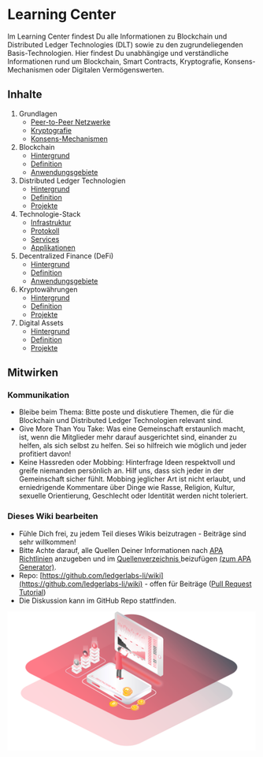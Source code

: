 # Learning Center

Im Learning Center findest Du alle Informationen zu Blockchain und Distributed Ledger Technologies \(DLT\) sowie zu den zugrundeliegenden Basis-Technologien. Hier findest Du unabhängige und verständliche Informationen rund um Blockchain, Smart Contracts, Kryptografie, Konsens-Mechanismen oder Digitalen Vermögenswerten. 

## Inhalte

1. Grundlagen
   * [Peer-to-Peer Netzwerke](https://lab.ledgerlabs.li/grundlagen/peer-to-peer)
   * [Kryptografie](https://lab.ledgerlabs.li/grundlagen/kryptografie)
   * [Konsens-Mechanismen](https://lab.ledgerlabs.li/grundlagen/konsens-mechanismen)
2. Blockchain
   * [Hintergrund](https://lab.ledgerlabs.li/dlt/blockchain/hintergrund)
   * [Definition](https://lab.ledgerlabs.li/dlt/blockchain/definition)
   * [Anwendungsgebiete](https://lab.ledgerlabs.li/dlt/blockchain/anwendungsgebiete)
3. Distributed Ledger Technologien
   * [Hintergrund](https://lab.ledgerlabs.li/dlt/distributed-ledger-technologien/hintergrund)
   * [Definition](https://lab.ledgerlabs.li/dlt/distributed-ledger-technologien/definition)
   * [Projekte](https://lab.ledgerlabs.li/dlt/distributed-ledger-technologien/projekte)
4. Technologie-Stack
   * [Infrastruktur](https://lab.ledgerlabs.li/technologie/infrastruktur)
   * [Protokoll](https://lab.ledgerlabs.li/technologie/protokoll)
   * [Services](https://lab.ledgerlabs.li/technologie/services)
   * [Applikationen](https://lab.ledgerlabs.li/technologie/applikationen)
5. Decentralized Finance \(DeFi\)
   * [Hintergrund](https://lab.ledgerlabs.li/defi/defi/hintergrund)
   * [Definition](https://lab.ledgerlabs.li/defi/defi/definition)
   * [Anwendungsgebiete](https://lab.ledgerlabs.li/defi/defi/anwendungsgebiete)
6. Kryptowährungen
   * [Hintergrund](https://lab.ledgerlabs.li/defi/kryptowaehrungen/hintergrund)
   * [Definition](https://lab.ledgerlabs.li/defi/kryptowaehrungen/definition)
   * [Projekte](https://lab.ledgerlabs.li/defi/kryptowaehrungen/projekte)
7. Digital Assets
   * [Hintergrund](https://lab.ledgerlabs.li/defi/digital-assets/hintergrund)
   * [Definition](https://lab.ledgerlabs.li/defi/digital-assets/definition)
   * [Projekte](https://lab.ledgerlabs.li/defi/digital-assets/projekte)

## Mitwirken

### Kommunikation

* Bleibe beim Thema: Bitte poste und diskutiere Themen, die für die Blockchain und Distributed Ledger Technologien relevant sind. 
* Give More Than You Take: Was eine Gemeinschaft erstaunlich macht, ist, wenn die Mitglieder mehr darauf ausgerichtet sind, einander zu helfen, als sich selbst zu helfen. Sei so hilfreich wie möglich und jeder profitiert davon! 
* Keine Hassreden oder Mobbing: Hinterfrage Ideen respektvoll und greife niemanden persönlich an. Hilf uns, dass sich jeder in der Gemeinschaft sicher fühlt. Mobbing jeglicher Art ist nicht erlaubt, und erniedrigende Kommentare über Dinge wie Rasse, Religion, Kultur, sexuelle Orientierung, Geschlecht oder Identität werden nicht toleriert. 

### Dieses Wiki bearbeiten 

* Fühle Dich frei, zu jedem Teil dieses Wikis beizutragen - Beiträge sind sehr willkommen! 
* Bitte Achte darauf, alle Quellen Deiner Informationen nach [APA Richtlinien](https://www.scribbr.de/apa-standard/verweise-im-text-laut-apa-standard/) anzugeben und im [Quellenverzeichnis ](https://github.com/ledgerlabs-li/wiki/blob/master/quellen.md)beizufügen [\(zum APA Generator\)](https://www.scribbr.de/zitieren/apa-generator/?scr_source=knowledgebase&scr_medium=in-text&scr_campaign=apa-generator-kostenlos&frm=#/).
* Repo: [https://github.com/ledgerlabs-li/wiki](https://github.com/ledgerlabs-li/wiki) - offen für Beiträge \([Pull Request Tutorial](https://help.github.com/en/github/collaborating-with-issues-and-pull-requests/about-pull-requests)\)
* Die Diskussion kann im GitHub Repo stattfinden.



![](.gitbook/assets/analysis.png)

